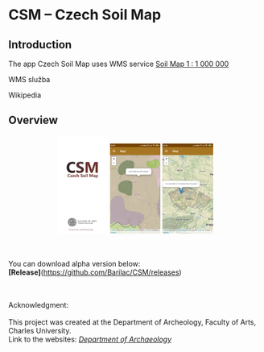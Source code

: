 # CSM – Czech Soil Map

## Introduction

The app Czech Soil Map uses WMS service <a href= "http://www.geology.cz/extranet/mapy/mapy-online/wms">Soil Map 1 : 1 000 000 </a>

WMS služba

Wikipedia

## Overview
<p align="center">
<img src="media/images/screen0.png" width="20%">

<img src="media/images/screen1.png" width="20%">

<img src="media/images/screen2.png" width="20%">
</p>

<br><br>
You can download alpha version below:
<br>
<b>[Release]</b>(https://github.com/Barilac/CSM/releases)

<br><br>
Acknowledgment: <br><br>
This project was created at the Department of Archeology, Faculty of Arts, Charles University.<br>
Link to the websites: <i><a href="http://uprav.ff.cuni.cz">Department of Archaeology</a></i>
